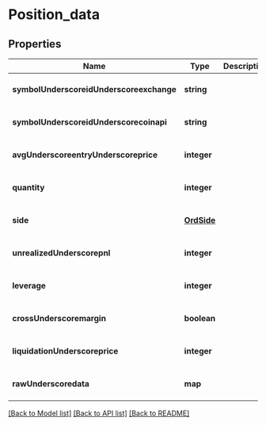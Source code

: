 # Position_data

## Properties
Name | Type | Description | Notes
------------ | ------------- | ------------- | -------------
**symbolUnderscoreidUnderscoreexchange** | **string** |  | [optional] [default to null]
**symbolUnderscoreidUnderscorecoinapi** | **string** |  | [optional] [default to null]
**avgUnderscoreentryUnderscoreprice** | **integer** |  | [optional] [default to null]
**quantity** | **integer** |  | [optional] [default to null]
**side** | [**OrdSide**](OrdSide.md) |  | [optional] [default to null]
**unrealizedUnderscorepnl** | **integer** |  | [optional] [default to null]
**leverage** | **integer** |  | [optional] [default to null]
**crossUnderscoremargin** | **boolean** |  | [optional] [default to null]
**liquidationUnderscoreprice** | **integer** |  | [optional] [default to null]
**rawUnderscoredata** | **map** |  | [optional] [default to null]

[[Back to Model list]](../README.md#documentation-for-models) [[Back to API list]](../README.md#documentation-for-api-endpoints) [[Back to README]](../README.md)


